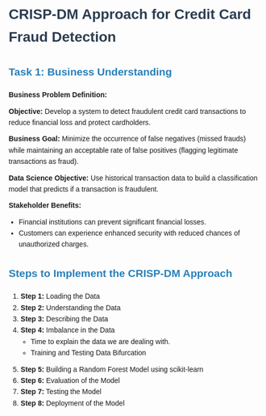  <!DOCTYPE html>
<html lang="en">
<head>
    <meta charset="UTF-8">
    <meta name="viewport" content="width=device-width, initial-scale=1.0">
    <title>CRISP-DM Approach for Credit Card Fraud Detection</title>
    <style>
        body {
            font-family: Arial, sans-serif;
            line-height: 1.6;
            margin: 20px;
        }
        h1 {
            color: #2c3e50;
        }
        h2 {
            color: #2980b9;
        }
        p {
            margin: 10px 0;
        }
        ul {
            margin: 10px 0;
            padding-left: 20px;
        }
    </style>
</head>
<body>

<h1>CRISP-DM Approach for Credit Card Fraud Detection</h1>

<h2>Task 1: Business Understanding</h2>
<p><strong>Business Problem Definition:</strong></p>

<p><strong>Objective:</strong> Develop a system to detect fraudulent credit card transactions to reduce financial loss and protect cardholders.</p>
<p><strong>Business Goal:</strong> Minimize the occurrence of false negatives (missed frauds) while maintaining an acceptable rate of false positives (flagging legitimate transactions as fraud).</p>
<p><strong>Data Science Objective:</strong> Use historical transaction data to build a classification model that predicts if a transaction is fraudulent.</p>
<p><strong>Stakeholder Benefits:</strong></p>
<ul>
    <li>Financial institutions can prevent significant financial losses.</li>
    <li>Customers can experience enhanced security with reduced chances of unauthorized charges.</li>
</ul>

<h2>Steps to Implement the CRISP-DM Approach</h2>
<ol>
    <li><strong>Step 1:</strong> Loading the Data</li>
    <li><strong>Step 2:</strong> Understanding the Data</li>
    <li><strong>Step 3:</strong> Describing the Data</li>
    <li><strong>Step 4:</strong> Imbalance in the Data
        <ul>
            <li>Time to explain the data we are dealing with.</li>
            <li>Training and Testing Data Bifurcation</li>
        </ul>
    </li>
    <li><strong>Step 5:</strong> Building a Random Forest Model using scikit-learn</li>
    <li><strong>Step 6:</strong> Evaluation of the Model</li>
    <li><strong>Step 7:</strong> Testing the Model</li>
    <li><strong>Step 8:</strong> Deployment of the Model</li>
</ol>

</body>
</html>

 
